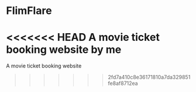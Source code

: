 # FlimFlare
<<<<<<< HEAD
A movie ticket booking website by me
=======
A movie ticket booking website
>>>>>>> 2fd7a410c8e36171810a7da329851fe8af8712ea
